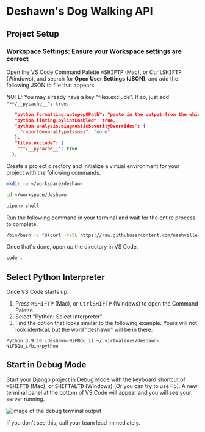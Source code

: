 # Deshawn's Dog Walking API

## Project Setup

### Workspace Settings: Ensure your Workspace settings are correct
Open the VS Code Command Palette <kbd>⌘</kbd><kbd>SHIFT</kbd><kbd>P</kbd> (Mac), or <kbd>Ctrl</kbd><kbd>SHIFT</kbd><kbd>P</kbd> (Windows), and search for **Open User Settings (JSON)**, and add the following JSON to file that appears.

NOTE: You may already have a key "files.exclude". If so, just add `"**/__pycache__": true`.

```json
   "python.formatting.autopep8Path": "paste in the output from the which command",
   "python.linting.pylintEnabled": true,
   "python.analysis.diagnosticSeverityOverrides": {
     "reportGeneralTypeIssues": "none"
   },
   "files.exclude": {
    "**/__pycache__": true
  },
```

Create a project directory and initialize a virtual environment for your project with the following commands.

```sh
mkdir -p ~/workspace/deshawn
```
```sh
cd ~/workspace/deshawn
```
```sh
pipenv shell
```

Run the following command in your terminal and wait for the entire process to complete.

```sh
/bin/bash -c "$(curl -fsSL https://raw.githubusercontent.com/nashville-software-school/bangazon-llc/cohort-58/book-3-levelup/chapters/scripts/deshawn-setup.sh)"
```

Once that's done, open up the directory in VS Code.

```sh
code .
```

## Select Python Interpreter

Once VS Code starts up:

1. Press <kbd>⌘</kbd><kbd>SHIFT</kbd><kbd>P</kbd> (Mac), or <kbd>Ctrl</kbd><kbd>SHIFT</kbd><kbd>P</kbd> (Windows) to open the Command Palette
2. Select "Python: Select Interpreter".
3. Find the option that looks similar to the following example. Yours will not look identical, but the word "deshawn" will be in there:

`Python 3.9.10 (deshawn-NiFBQu_i) ~/.virtualenvs/deshawn-NiFBQu_i/bin/python`

## Start in Debug Mode

Start your Django project in Debug Mode with the keyboard shortcut of <kbd>⌘</kbd><kbd>SHIFT</kbd><kbd>D</kbd> (Mac), or <kbd>SHIFT</kbd><kbd>ALT</kbd><kbd>D</kbd> (Windows) (Or you can try to use F5). A new terminal panel at the bottom of VS Code will appear and you will see your server running.

![image of the debug terminal output](./images/debug-terminal.png)

If you don't see this, call your team lead immediately.
